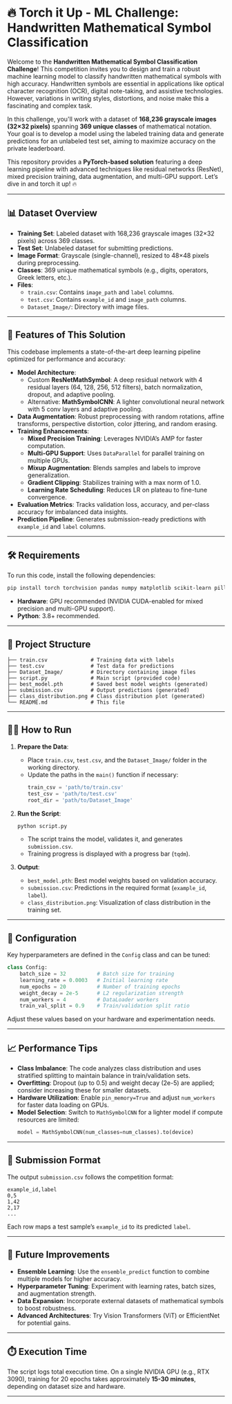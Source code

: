 # 🔥 Torch it Up - ML Challenge: Handwritten Mathematical Symbol Classification

Welcome to the **Handwritten Mathematical Symbol Classification Challenge**! This competition invites you to design and train a robust machine learning model to classify handwritten mathematical symbols with high accuracy. Handwritten symbols are essential in applications like optical character recognition (OCR), digital note-taking, and assistive technologies. However, variations in writing styles, distortions, and noise make this a fascinating and complex task.

In this challenge, you'll work with a dataset of **168,236 grayscale images (32×32 pixels)** spanning **369 unique classes** of mathematical notation. Your goal is to develop a model using the labeled training data and generate predictions for an unlabeled test set, aiming to maximize accuracy on the private leaderboard.

This repository provides a **PyTorch-based solution** featuring a deep learning pipeline with advanced techniques like residual networks (ResNet), mixed precision training, data augmentation, and multi-GPU support. Let’s dive in and torch it up! 🔥

---

## 📊 Dataset Overview

- **Training Set**: Labeled dataset with 168,236 grayscale images (32×32 pixels) across 369 classes.
- **Test Set**: Unlabeled dataset for submitting predictions.
- **Image Format**: Grayscale (single-channel), resized to 48×48 pixels during preprocessing.
- **Classes**: 369 unique mathematical symbols (e.g., digits, operators, Greek letters, etc.).
- **Files**:
  - `train.csv`: Contains `image_path` and `label` columns.
  - `test.csv`: Contains `example_id` and `image_path` columns.
  - `Dataset_Image/`: Directory with image files.

---

## 🚀 Features of This Solution

This codebase implements a state-of-the-art deep learning pipeline optimized for performance and accuracy:

- **Model Architecture**:
  - Custom **ResNetMathSymbol**: A deep residual network with 4 residual layers (64, 128, 256, 512 filters), batch normalization, dropout, and adaptive pooling.
  - Alternative: **MathSymbolCNN**: A lighter convolutional neural network with 5 conv layers and adaptive pooling.
- **Data Augmentation**: Robust preprocessing with random rotations, affine transforms, perspective distortion, color jittering, and random erasing.
- **Training Enhancements**:
  - **Mixed Precision Training**: Leverages NVIDIA’s AMP for faster computation.
  - **Multi-GPU Support**: Uses `DataParallel` for parallel training on multiple GPUs.
  - **Mixup Augmentation**: Blends samples and labels to improve generalization.
  - **Gradient Clipping**: Stabilizes training with a max norm of 1.0.
  - **Learning Rate Scheduling**: Reduces LR on plateau to fine-tune convergence.
- **Evaluation Metrics**: Tracks validation loss, accuracy, and per-class accuracy for imbalanced data insights.
- **Prediction Pipeline**: Generates submission-ready predictions with `example_id` and `label` columns.

---

## 🛠️ Requirements

To run this code, install the following dependencies:

```bash
pip install torch torchvision pandas numpy matplotlib scikit-learn pillow tqdm
```

- **Hardware**: GPU recommended (NVIDIA CUDA-enabled for mixed precision and multi-GPU support).
- **Python**: 3.8+ recommended.

---

## 📂 Project Structure

```
├── train.csv              # Training data with labels
├── test.csv               # Test data for predictions
├── Dataset_Image/         # Directory containing image files
├── script.py              # Main script (provided code)
├── best_model.pth         # Saved best model weights (generated)
├── submission.csv         # Output predictions (generated)
├── class_distribution.png # Class distribution plot (generated)
└── README.md              # This file
```

---

## 🏃‍♂️ How to Run

1. **Prepare the Data**:
   - Place `train.csv`, `test.csv`, and the `Dataset_Image/` folder in the working directory.
   - Update the paths in the `main()` function if necessary:
     ```python
     train_csv = 'path/to/train.csv'
     test_csv = 'path/to/test.csv'
     root_dir = 'path/to/Dataset_Image'
     ```

2. **Run the Script**:
   ```bash
   python script.py
   ```
   - The script trains the model, validates it, and generates `submission.csv`.
   - Training progress is displayed with a progress bar (`tqdm`).

3. **Output**:
   - `best_model.pth`: Best model weights based on validation accuracy.
   - `submission.csv`: Predictions in the required format (`example_id`, `label`).
   - `class_distribution.png`: Visualization of class distribution in the training set.

---

## 🔧 Configuration

Key hyperparameters are defined in the `Config` class and can be tuned:

```python
class Config:
    batch_size = 32          # Batch size for training
    learning_rate = 0.0003   # Initial learning rate
    num_epochs = 20          # Number of training epochs
    weight_decay = 2e-5      # L2 regularization strength
    num_workers = 4          # DataLoader workers
    train_val_split = 0.9    # Train/validation split ratio
```

Adjust these values based on your hardware and experimentation needs.

---

## 📈 Performance Tips

- **Class Imbalance**: The code analyzes class distribution and uses stratified splitting to maintain balance in train/validation sets.
- **Overfitting**: Dropout (up to 0.5) and weight decay (2e-5) are applied; consider increasing these for smaller datasets.
- **Hardware Utilization**: Enable `pin_memory=True` and adjust `num_workers` for faster data loading on GPUs.
- **Model Selection**: Switch to `MathSymbolCNN` for a lighter model if compute resources are limited:
  ```python
  model = MathSymbolCNN(num_classes=num_classes).to(device)
  ```

---

## 📝 Submission Format

The output `submission.csv` follows the competition format:

```
example_id,label
0,5
1,42
2,17
...
```

Each row maps a test sample’s `example_id` to its predicted `label`.

---

## 🌟 Future Improvements

- **Ensemble Learning**: Use the `ensemble_predict` function to combine multiple models for higher accuracy.
- **Hyperparameter Tuning**: Experiment with learning rates, batch sizes, and augmentation strength.
- **Data Expansion**: Incorporate external datasets of mathematical symbols to boost robustness.
- **Advanced Architectures**: Try Vision Transformers (ViT) or EfficientNet for potential gains.

---

## ⏱️ Execution Time

The script logs total execution time. On a single NVIDIA GPU (e.g., RTX 3090), training for 20 epochs takes approximately **15-30 minutes**, depending on dataset size and hardware.

---
